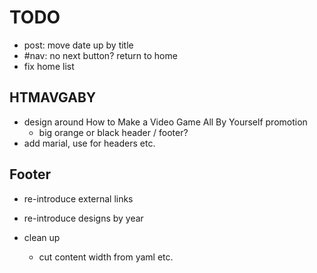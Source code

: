 # TODO

- post: move date up by title
- #nav: no next button? return to home
- fix home list

## HTMAVGABY

- design around How to Make a Video Game All By Yourself promotion
	- big orange or black header / footer?
- add marial, use for headers etc.

## Footer

- re-introduce external links
- re-introduce designs by year

- clean up
	- cut content width from yaml etc.
